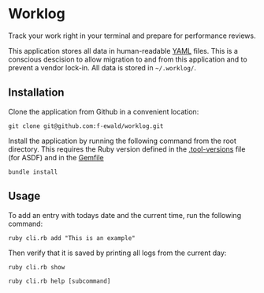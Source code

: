 # Worklog

Track your work right in your terminal and prepare for performance reviews.

This application stores all data in human-readable [YAML](https://yaml.org) files.
This is a conscious descision to allow migration to and from this application and to prevent a vendor lock-in. All data is stored in `~/.worklog/`.

## Installation

Clone the application from Github in a convenient location:

```shell
git clone git@github.com:f-ewald/worklog.git
```

Install the application by running the following command from the root directory. This requires the Ruby version defined in the [.tool-versions](.tool-versions) file (for ASDF) and in the [Gemfile](Gemfile.lock)

```shell
bundle install
```

## Usage

To add an entry with todays date and the current time, run the following command:

```shell
ruby cli.rb add "This is an example"
```

Then verify that it is saved by printing all logs from the current day:

```shell
ruby cli.rb show
```


```shell
ruby cli.rb help [subcommand]
```
